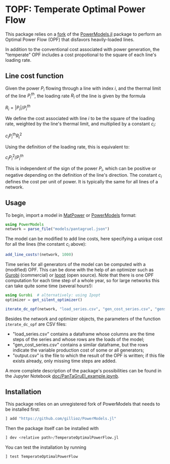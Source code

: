 TOPF: Temperate Optimal Power Flow
==================================

This package relies on a [fork](https://github.com/gillioz/PowerModels.jl)
of the [PowerModels.jl](https://github.com/lanl-ansi/PowerModels.jl) package
to perform an Optimal Power Flow (OPF) that disfavors heavily-loaded lines.

In addition to the conventional cost associated with power generation,
the "temperate" OPF includes a cost propotional to the square of each line's loading rate.

Line cost function
------------------

Given the power $P_i$ flowing through a line with index $i$,
and the thermal limit of the line $P_i^{th}$, the loading rate $R_i$ of the line is given by the formula

$R_i = | P_i | / P_i^{th}$

We define the cost associated with line $i$ to be the square of the loading rate,
weighted by the line's thermal limit, and multiplied by a constant $c_i$:

$c_i P_i^{th} R_i^2$

Using the definition of the loading rate, this is equivalent to:

$c_i P_i^2 / P_i^{th}$

This is independent of the sign of the power $P_i$, which can be positive or negative
depending on the definition of the line's direction.
The constant $c_i$ defines the cost per unit of power.
It is typically the same for all lines of a network.


Usage
-----

To begin, import a model in [MatPower](https://www.pserc.cornell.edu/matpower/)
or [PowerModels](https://lanl-ansi.github.io/PowerModels.jl/stable/network-data/) format:

```julia
using PowerModels
network = parse_file("models/pantagruel.json")
```

The model can be modified to add line costs, here specifying a unique cost for all the lines (the constant $c_i$ above):
```julia
add_line_costs!(network, 1000)
```

Time series for all generators of the model can be computed with a (modified) OPF. This can be done with the help of an optimizer such as [Gurobi](https://www.gurobi.com/) (commercial)
or [Ipopt](https://github.com/coin-or/Ipopt) (open source).
Note that there is one OPF computation for each time step
of a whole year, so for large networks this can take quite some time (several hours!):
```julia
using Gurobi  # alternatively: using Ipopt
optimizer = get_silent_optimizer()

iterate_dc_opf(network, "load_series.csv", "gen_cost_series.csv", "gens_list.csv", "output.csv", optimizer)
```

Besides the network and optimizer objects, the parameters of the function `iterate_dc_opf` are CSV files:
- "load_series.csv" contains a dataframe whose columns are the time steps of the series
and whose rows are the loads of the model;
- "gen_cost_series.csv" contains a similar dataframe, but the rows indicate the variable production cost
of some or all generators;
- "output.csv" is the file to which the result of the OPF is written;
if this file exists already, only missing time steps are added.

A more complete description of the package's possibilities can be found in the
Jupyter Notebook [doc/PanTaGruEl_example.ipynb](./doc/PanTaGruEl_example.ipynb).


Installation
------------

This package relies on an unregistered fork of PowerModels that needs to be installed first:

```julia
] add "https://github.com/gillioz/PowerModels.jl"
```

Then the package itself can be installed with
```julia
] dev <relative path>/TemperateOptimalPowerFlow.jl
```

You can test the installation by running

```julia
] test TemperateOptimalPowerFlow
```

